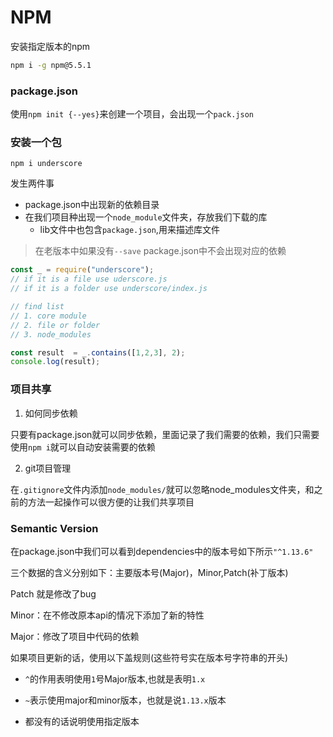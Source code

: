# NPM

安装指定版本的npm

```sh
npm i -g npm@5.5.1
```

### package.json

使用`npm init {--yes}`来创建一个项目，会出现一个`pack.json`

### 安装一个包

`npm i underscore`

发生两件事

- package.json中出现新的依赖目录
- 在我们项目种出现一个`node_module`文件夹，存放我们下载的库
  - lib文件中也包含`package.json`,用来描述库文件

> 在老版本中如果没有`--save` package.json中不会出现对应的依赖

```js
const _ = require("underscore");
// if it is a file use uderscore.js
// if it is a folder use underscore/index.js

// find list
// 1. core module
// 2. file or folder
// 3. node_modules

const result  = _.contains([1,2,3], 2);
console.log(result);
```

### 项目共享

1. 如何同步依赖

只要有package.json就可以同步依赖，里面记录了我们需要的依赖，我们只需要使用`npm i`就可以自动安装需要的依赖

2. git项目管理

在`.gitignore`文件内添加`node_modules/`就可以忽略node_modules文件夹，和之前的方法一起操作可以很方便的让我们共享项目

### Semantic Version

在package.json中我们可以看到dependencies中的版本号如下所示`"^1.13.6"`

三个数据的含义分别如下：主要版本号(Major)，Minor,Patch(补丁版本)

Patch 就是修改了bug

Minor：在不修改原本api的情况下添加了新的特性

Major：修改了项目中代码的依赖

如果项目更新的话，使用以下盖规则(这些符号实在版本号字符串的开头)

- `^`的作用表明使用`1`号Major版本,也就是表明`1.x`

- `~`表示使用major和minor版本，也就是说`1.13.x`版本

- 都没有的话说明使用指定版本

